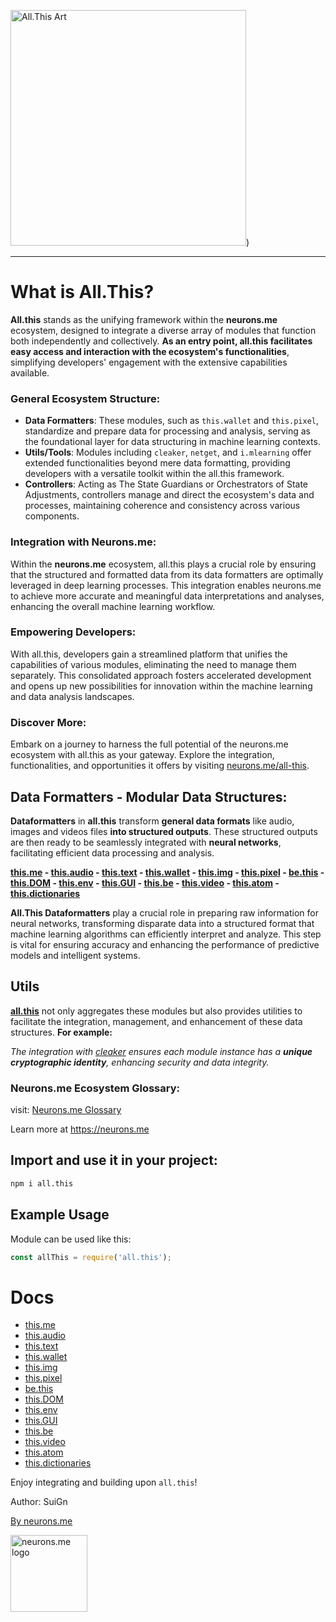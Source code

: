 <img src="https://suign.github.io/assets/imgs/monadlisa_allthis-removebg.png" alt="All.This Art" width="377" height="377">)

------

# **What is All.This?**

**All.this** stands as the unifying framework within the **neurons.me** ecosystem, designed to integrate a diverse array of modules that function both independently and collectively. **As an entry point, all.this facilitates easy access and interaction with the ecosystem's functionalities**, simplifying developers' engagement with the extensive capabilities available.

### General Ecosystem Structure:

- **Data Formatters**: These modules, such as `this.wallet` and `this.pixel`, standardize and prepare data for processing and analysis, serving as the foundational layer for data structuring in machine learning contexts.
- **Utils/Tools**: Modules including `cleaker`, `netget`, and `i.mlearning` offer extended functionalities beyond mere data formatting, providing developers with a versatile toolkit within the all.this framework.
- **Controllers**: Acting as The State Guardians or Orchestrators of State Adjustments, controllers manage and direct the ecosystem's data and processes, maintaining coherence and consistency across various components.

### Integration with Neurons.me:

Within the **neurons.me** ecosystem, all.this plays a crucial role by ensuring that the structured and formatted data from its data formatters are optimally leveraged in deep learning processes. This integration enables neurons.me to achieve more accurate and meaningful data interpretations and analyses, enhancing the overall machine learning workflow.

### Empowering Developers:

With all.this, developers gain a streamlined platform that unifies the capabilities of various modules, eliminating the need to manage them separately. This consolidated approach fosters accelerated development and opens up new possibilities for innovation within the machine learning and data analysis landscapes.

### Discover More:

Embark on a journey to harness the full potential of the neurons.me ecosystem with all.this as your gateway. Explore the integration, functionalities, and opportunities it offers by visiting [neurons.me/all-this](https://neurons.me/all-this).

## Data Formatters - Modular Data Structures:

**Dataformatters** in **all.this** transform **general data formats** like audio, images and videos files **into structured outputs**. These structured outputs are then ready to be seamlessly integrated with **neural networks**, facilitating efficient data processing and analysis.

**[this.me](https://suign.github.io/this.me)  - [this.audio](https://suign.github.io/this.audio) - [this.text](https://suign.github.io/this.text) - [this.wallet](https://suign.github.io/this.wallet) - [this.img](https://suign.github.io/this.img) - [this.pixel](https://suign.github.io/Pixels) - [be.this](https://suign.github.io/be.this) - [this.DOM](https://suign.github.io/this.DOM) - [this.env](https://suign.github.io/this.env/) - [this.GUI](https://suign.github.io/this.GUI) - [this.be](https://suign.github.io/this.be) - [this.video](https://suign.github.io/this.video) - [this.atom](https://suign.github.io/this.atom) - [this.dictionaries](https://suign.github.io/this.dictionaries/)**

**All.This Dataformatters** play a crucial role in preparing raw information for neural networks, transforming disparate data into a structured format that machine learning algorithms can efficiently interpret and analyze. This step is vital for ensuring accuracy and enhancing the performance of predictive models and intelligent systems.

## **Utils**

**[all.this](https://neurons.me/all-this)** not only aggregates these modules but also provides utilities to facilitate the integration, management, and enhancement of these data structures. **For example:**

*The integration with [cleaker](https://suign.github.io/cleaker/) ensures each module instance has a **unique cryptographic identity**, enhancing security and data integrity.*

### Neurons.me Ecosystem Glossary:

visit: [Neurons.me Glossary](https://suign.github.io/neurons.me/Glossary) 

Learn more at https://neurons.me


## Import and use it in your project:
```bash
npm i all.this
```

## Example Usage
Module can be used like this:
```javascript
const allThis = require('all.this');
```

# Docs

- [this.me](https://suign.github.io/this.me)
- [this.audio](https://suign.github.io/this.audio)
- [this.text](https://suign.github.io/this.text)
- [this.wallet](https://suign.github.io/this.wallet)
- [this.img](https://suign.github.io/this.img)
- [this.pixel](https://suign.github.io/Pixels)
- [be.this](https://suign.github.io/be.this)
- [this.DOM](https://suign.github.io/this.DOM)
- [this.env](https://suign.github.io/this.env/)
- [this.GUI](https://suign.github.io/this.GUI)
- [this.be](https://suign.github.io/this.be)
- [this.video](https://suign.github.io/this.video)
- [this.atom](https://suign.github.io/this.atom)
- [this.dictionaries](https://suign.github.io/this.dictionaries/)

Enjoy integrating and building upon `all.this`!



Author: SuiGn

[By neurons.me](https://neurons.me)

<img src="https://suign.github.io/neurons.me/neurons_logo.png" alt="neurons.me logo" width="123" height="123" style="width123px; height:123px;">





